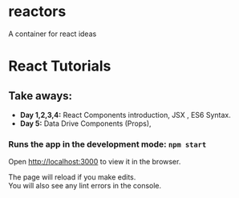 # reactors
A container for react ideas
# React Tutorials

## Take aways:

- **Day 1,2,3,4:** React Components introduction, JSX , ES6 Syntax.
- **Day 5:** Data Drive Components (Props),


### Runs the app in the development mode: `npm start`
Open [http://localhost:3000](http://localhost:3000) to view it in the browser.

The page will reload if you make edits.\
You will also see any lint errors in the console.
